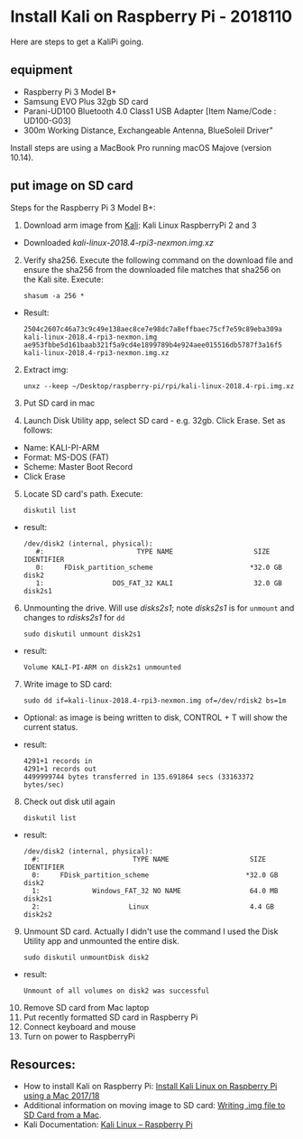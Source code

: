 # Install Kali on Raspberry Pi - 2018110

Here are steps to get a KaliPi going.

## equipment

* Raspberry Pi 3 Model B+
* Samsung EVO Plus 32gb SD card
* Parani-UD100 Bluetooth 4.0 Class1 USB Adapter [Item Name/Code
: UD100-G03]
 * 300m Working Distance, Exchangeable Antenna, BlueSoleil Driver" 

Install steps are using a MacBook Pro running macOS Majove (version 10.14).


## put image on SD card

Steps for the Raspberry Pi 3 Model B+:

1. Download arm image from [Kali](https://www.offensive-security.com/kali-linux-arm-images/): Kali Linux RaspberryPi 2 and 3
  * Downloaded _kali-linux-2018.4-rpi3-nexmon.img.xz_ 
  
2. Verify sha256. Execute the following command on the download file and ensure the sha256 from the downloaded file matches that sha256 on the Kali site. Execute:

    ```
    shasum -a 256 *
    ```
    
 * Result:

    ```
    2504c2607c46a73c9c49e138aec8ce7e98dc7a8effbaec75cf7e59c89eba309a  kali-linux-2018.4-rpi3-nexmon.img
    ae953fbbe5d161baab321f5a9cd4e1899789b4e924aee015516db5787f3a16f5  kali-linux-2018.4-rpi3-nexmon.img.xz
    ```

2. Extract img:
    ```
   unxz --keep ~/Desktop/raspberry-pi/rpi/kali-linux-2018.4-rpi.img.xz
    ``` 

3. Put SD card in mac 
4. Launch Disk Utility app, select SD card - e.g. 32gb. Click Erase. Set as follows:
  * Name: KALI-PI-ARM
  * Format: MS-DOS (FAT)
  * Scheme: Master Boot Record
  * Click Erase    
5. Locate SD card's path. Execute:

    ```
    diskutil list
    ```
    
 * result:
 
    ```
    /dev/disk2 (internal, physical):
       #:                       TYPE NAME                    SIZE       IDENTIFIER
       0:     FDisk_partition_scheme                        *32.0 GB    disk2
       1:                 DOS_FAT_32 KALI                    32.0 GB    disk2s1
    ```

6. Unmounting the drive.  Will use _disks2s1_; note _disks2s1_ is for `unmount` and changes to _rdisks2s1_ for `dd`

    ```
   sudo diskutil unmount disk2s1
    ```

  * result:

    ```
    Volume KALI-PI-ARM on disk2s1 unmounted
    ```
 
7. Write image to SD card:

    ```   
   sudo dd if=kali-linux-2018.4-rpi3-nexmon.img of=/dev/rdisk2 bs=1m
    ```

 * Optional: as image is being written to disk, CONTROL + T will show the current status.
 * result:

    ```
   4291+1 records in
   4291+1 records out
   4499999744 bytes transferred in 135.691864 secs (33163372 bytes/sec)
    ```

8. Check out disk util again

    ```
   diskutil list
    ```
    
 * result:
 
    ```
   /dev/disk2 (internal, physical):
      #:                       TYPE NAME                    SIZE       IDENTIFIER
      0:     FDisk_partition_scheme                        *32.0 GB    disk2
      1:             Windows_FAT_32 NO NAME                 64.0 MB    disk2s1
      2:                      Linux                         4.4 GB     disk2s2
    ```

9. Unmount SD card. Actually I didn't use the command I used the Disk Utility app and unmounted the entire disk.

    ```
   sudo diskutil unmountDisk disk2
    ```
    
  * result:
 
    ```
    Unmount of all volumes on disk2 was successful
    ```

10. Remove SD card from Mac laptop
11. Put recently formatted SD card in Raspberry Pi
12. Connect keyboard and mouse
13. Turn on power to RaspberryPi


## Resources:

* How to install Kali on Raspberry Pi: [Install Kali Linux on Raspberry Pi using a Mac 2017/18
](https://www.youtube.com/watch?v=um6vNLiqZhM)
* Additional information on moving image to SD card: [Writing .img file to SD Card from a Mac](https://raspberrypi.stackexchange.com/questions/4144/writing-img-file-to-sd-card-from-a-mac).
* Kali Documentation: [Kali Linux – Raspberry Pi](https://docs.kali.org/kali-on-arm/install-kali-linux-arm-raspberry-pi)
